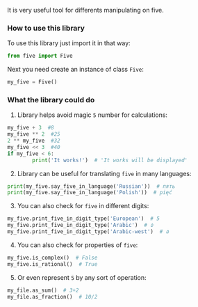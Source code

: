 It is very useful tool for differents manipulating on five.

### How to use this library

To use this library just import it in that way:

```Python
from five import Five
```

Next you need create an instance of class `Five`:

```Python
my_five = Five()
```

### What the library could do

1. Library helps avoid magic `5` number for calculations:
```Python
my_five + 3  #8
my_five ** 2  #25
2 ** my_five  #32
my_five << 3  #40
if my_five < 6:
        print('It works!')  # 'It works will be displayed'
```

2. Library can be useful for translating `five` in many languages:
```Python
print(my_five.say_five_in_language('Russian'))  # пять
print(my_five.say_five_in_language('Polish'))  # pięć
```

3. You can also check for `five` in different digits:
```Python
my_five.print_five_in_digit_type('European')  # 5
my_five.print_five_in_digit_type('Arabic')  # ٥
my_five.print_five_in_digit_type('Arabic-west')  # ۵
```

4. You can also check for properties of `five`:
```Python
my_five.is_complex()  # False
my_five.is_rational()  # True
```

5. Or even represent `5` by any sort of operation:
```Python
my_file.as_sum()  # 3+2
my_file.as_fraction()  # 10/2
```
